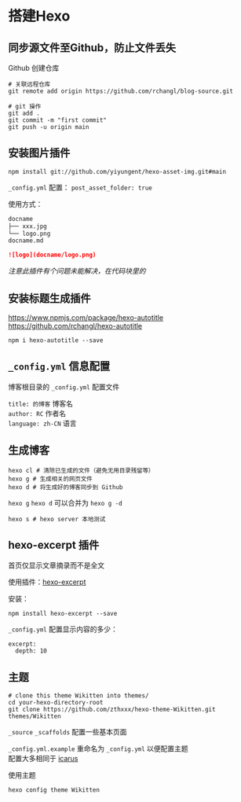 # 搭建Hexo

## 同步源文件至Github，防止文件丢失

Github 创建仓库

```shell
# 关联远程仓库
git remote add origin https://github.com/rchangl/blog-source.git

# git 操作
git add .
git commit -m "first commit"
git push -u origin main
```

## 安装图片插件

```shell
npm install git://github.com/yiyungent/hexo-asset-img.git#main
```

`_config.yml` 配置： `post_asset_folder: true`

使用方式：

``` markdown
docname
├── xxx.jpg
└── logo.png
docname.md

![logo](docname/logo.png)
```

*注意此插件有个问题未能解决，在代码块里的*

## 安装标题生成插件

<https://www.npmjs.com/package/hexo-autotitle>  
<https://github.com/rchangl/hexo-autotitle>

```shell
npm i hexo-autotitle --save
```

## `_config.yml` 信息配置

博客根目录的 `_config.yml` 配置文件

`title: 的博客` 博客名  
`author: RC` 作者名  
`language: zh-CN` 语言

## 生成博客

```shell
hexo cl # 清除已生成的文件（避免无用目录残留等）
hexo g # 生成相关的网页文件
hexo d # 将生成好的博客同步到 Github
```

`hexo g` `hexo d` 可以合并为 `hexo g -d`

```shell
hexo s # hexo server 本地测试
```

## hexo-excerpt 插件

首页仅显示文章摘录而不是全文

使用插件：[hexo-excerpt](https://github.com/chekun/hexo-excerpt)

安装：

```shell
npm install hexo-excerpt --save
```

`_config.yml` 配置显示内容的多少：

```shell
excerpt:
  depth: 10
```

## 主题

```shell
# clone this theme Wikitten into themes/
cd your-hexo-directory-root
git clone https://github.com/zthxxx/hexo-theme-Wikitten.git themes/Wikitten
```

`_source` `_scaffolds` 配置一些基本页面

`_config.yml.example` 重命名为 `_config.yml` 以便配置主题  
配置大多相同于 [icarus](https://ppoffice.github.io/hexo-theme-icarus/Configuration/icarus用户指南-主题配置/)

使用主题

```shell
hexo config theme Wikitten
```
